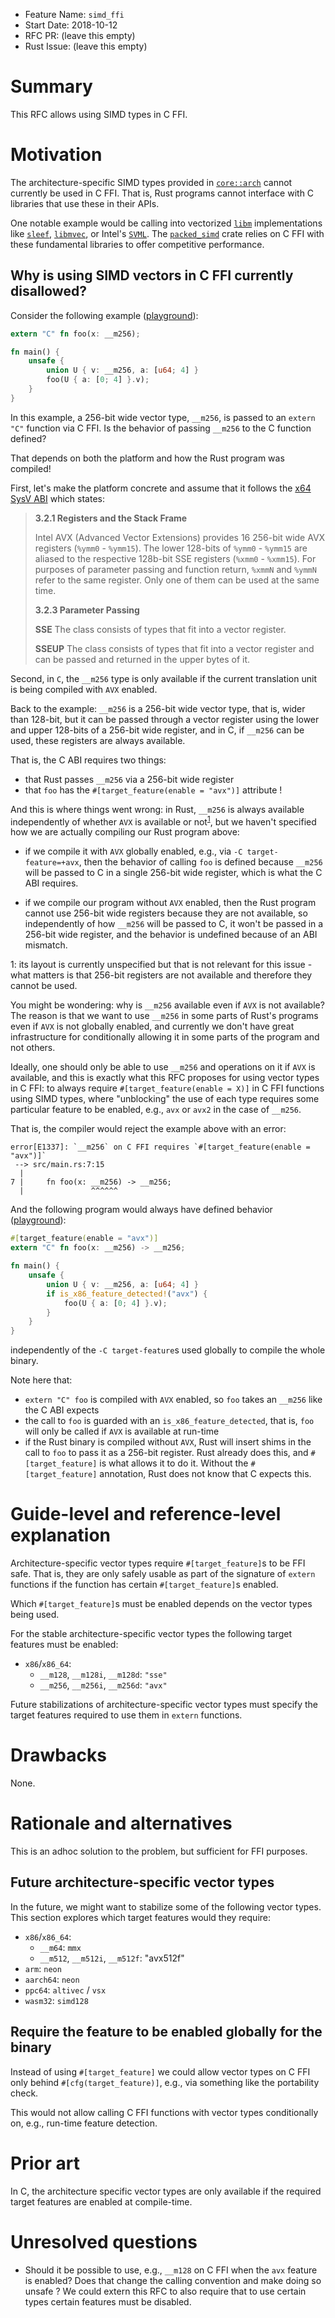 - Feature Name: `simd_ffi`
- Start Date: 2018-10-12
- RFC PR: (leave this empty)
- Rust Issue: (leave this empty)

# Summary
[summary]: #summary

This RFC allows using SIMD types in C FFI.

# Motivation
[motivation]: #motivation

The architecture-specific SIMD types provided in [`core::arch`] cannot currently
be used in C FFI. That is, Rust programs cannot interface with C libraries that
use these in their APIs.

One notable example would be calling into vectorized [`libm`] implementations
like [`sleef`], [`libmvec`], or Intel's [`SVML`]. The [`packed_simd`] crate
relies on C FFI with these fundamental libraries to offer competitive
performance.

[`core::arch`]: https://doc.rust-lang.org/stable/core/arch/index.html
[`libm`]: https://sourceware.org/glibc/wiki/libm
[`sleef`]: https://sleef.org/
[`libmvec`]: https://sourceware.org/glibc/wiki/libm
[`SVML`]: https://software.intel.com/en-us/node/524289
[`packed_simd`]: https://github.com/rust-lang-nursery/packed_simd

## Why is using SIMD vectors in C FFI currently disallowed?

Consider the following example
([playground](https://play.rust-lang.org/?gist=b8cfb63bb4e7fb00bb293f6e27061c52&version=nightly&mode=debug&edition=2015)):

```rust
extern "C" fn foo(x: __m256);

fn main() {
    unsafe { 
        union U { v: __m256, a: [u64; 4] }
        foo(U { a: [0; 4] }.v);
    }
}
```

In this example, a 256-bit wide vector type, `__m256`, is passed to an `extern
"C"` function via C FFI. Is the behavior of passing `__m256` to the C function
defined?

That depends on both the platform and how the Rust program was compiled!

First, let's make the platform concrete and assume that it follows the [x64 SysV
ABI][sysv_abi] which states:

> **3.2.1 Registers and the Stack Frame**
>
> Intel AVX (Advanced Vector Extensions) provides 16 256-bit wide AVX registers
> (`%ymm0` - `%ymm15`). The lower 128-bits of `%ymm0` - `%ymm15` are aliased to
> the respective 128b-bit SSE registers (`%xmm0` - `%xmm15`). For purposes of
> parameter passing and function return, `%xmmN` and `%ymmN` refer to the same
> register. Only one of them can be used at the same time.
> 
> **3.2.3 Parameter Passing**
>
> **SSE** The class consists of types that fit into a vector register.
>
> **SSEUP** The class consists of types that fit into a vector register and can
> be passed and returned in the upper bytes of it.

[sysv_abi]: https://www.uclibc.org/docs/psABI-x86_64.pdf

Second, in `C`, the `__m256` type is only available if the current translation
unit is being compiled with `AVX` enabled.

Back to the example: `__m256` is a 256-bit wide vector type, that is, wider than
128-bit, but it can be passed through a vector register using the lower and
upper 128-bits of a 256-bit wide register, and in C, if `__m256` can be used,
these registers are always available.

That is, the C ABI requires two things: 

* that Rust passes `__m256` via a 256-bit wide register
* that `foo` has the `#[target_feature(enable = "avx")]` attribute !

And this is where things went wrong: in Rust, `__m256` is always available
independently of whether `AVX` is available or not<sup>[1](#layout_unspecified)</sup>, 
but we haven't specified how we are actually compiling our Rust program above:

* if we compile it with `AVX` globally enabled, e.g., via `-C
  target-feature=+avx`, then the behavior of calling `foo` is defined because
  `__m256` will be passed to C in a single 256-bit wide register, which is what
  the C ABI requires.
  
* if we compile our program without `AVX` enabled, then the Rust program cannot
  use 256-bit wide registers because they are not available, so independently of
  how `__m256` will be passed to C, it won't be passed in a 256-bit wide
  register, and the behavior is undefined because of an ABI mismatch.

<a name="layout_unspecified">1</a>: its layout is currently unspecified but that
is not relevant for this issue - what matters is that 256-bit registers are not
available and therefore they cannot be used.

You might be wondering: why is `__m256` available even if `AVX` is not
available? The reason is that we want to use `__m256` in some parts of
Rust's programs even if `AVX` is not globally enabled, and currently we don't
have great infrastructure for conditionally allowing it in some parts of the
program and not others.

Ideally, one should only be able to use `__m256` and operations on it if `AVX`
is available, and this is exactly what this RFC proposes for using vector types
in C FFI: to always require `#[target_feature(enable = X)]` in C FFI functions
using SIMD types, where "unblocking" the use of each type requires some
particular feature to be enabled, e.g., `avx` or `avx2` in the case of `__m256`.

That is, the compiler would reject the example above with an error: 

```
error[E1337]: `__m256` on C FFI requires `#[target_feature(enable = "avx")]`
 --> src/main.rs:7:15
  |
7 |     fn foo(x: __m256) -> __m256;
  |               ^^^^^^
```

And the following program would always have defined behavior
([playground](https://play.rust-lang.org/?gist=db651d09441fd16172a5c94711b2ab97&version=nightly&mode=debug&edition=2015)):

```rust
#[target_feature(enable = "avx")]
extern "C" fn foo(x: __m256) -> __m256;

fn main() {
    unsafe { 
        union U { v: __m256, a: [u64; 4] }
        if is_x86_feature_detected!("avx") {
            foo(U { a: [0; 4] }.v);
        }
    }
}
```

independently of the `-C target-feature`s used globally to compile the whole
binary.

Note here that:

* `extern "C" foo` is compiled with `AVX` enabled, so `foo` takes an `__m256`
  like the C ABI expects
* the call to `foo` is guarded with an `is_x86_feature_detected`, that is, `foo`
  will only be called if `AVX` is available at run-time
* if the Rust binary is compiled without `AVX`, Rust will insert shims in the
  call to `foo` to pass it as a 256-bit register. Rust already does this, and
  `#[target_feature]` is what allows it to do it. Without the
  `#[target_feature]` annotation, Rust does not know that C expects this. 

# Guide-level and reference-level explanation
[reference-level-explanation]: #reference-level-explanation

Architecture-specific vector types require `#[target_feature]`s to be FFI safe.
That is, they are only safely usable as part of the signature of `extern`
functions if the function has certain `#[target_feature]`s enabled.

Which `#[target_feature]`s must be enabled depends on the vector types being
used.

For the stable architecture-specific vector types the following target features
must be enabled:

* `x86`/`x86_64`:
    * `__m128`, `__m128i`, `__m128d`: `"sse"`
    * `__m256`, `__m256i`, `__m256d`: `"avx"`


Future stabilizations of architecture-specific vector types must specify the
target features required to use them in `extern` functions.

# Drawbacks
[drawbacks]: #drawbacks

None.

# Rationale and alternatives
[rationale-and-alternatives]: #rationale-and-alternatives

This is an adhoc solution to the problem, but sufficient for FFI purposes.

## Future architecture-specific vector types

In the future, we might want to stabilize some of the following vector types.
This section explores which target features would they require:

* `x86`/`x86_64`:
  * `__m64`: `mmx`
  * `__m512`, `__m512i`, `__m512f`: "avx512f"
* `arm`: `neon`
* `aarch64`: `neon`
* `ppc64`: `altivec` / `vsx`
* `wasm32`: `simd128`

## Require the feature to be enabled globally for the binary

Instead of using `#[target_feature]` we could allow vector types on C FFI only
behind `#[cfg(target_feature)]`, e.g., via something like the portability check. 

This would not allow calling C FFI functions with vector types conditionally on,
e.g., run-time feature detection.

# Prior art
[prior-art]: #prior-art

In C, the architecture specific vector types are only available if the required
target features are enabled at compile-time.

# Unresolved questions
[unresolved-questions]: #unresolved-questions

* Should it be possible to use, e.g., `__m128` on C FFI when the `avx` feature
  is enabled? Does that change the calling convention and make doing so unsafe ?
  We could extern this RFC to also require that to use certain types certain
  features must be disabled.

